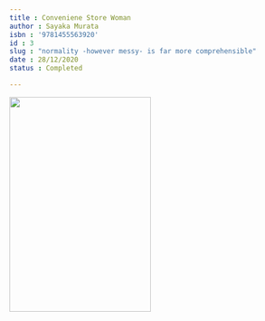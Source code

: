 ```yaml
---
title : Conveniene Store Woman
author : Sayaka Murata
isbn : '9781455563920'
id : 3
slug : "normality -however messy- is far more comprehensible"
date : 28/12/2020
status : Completed

---
```


<img src="" height=380px width=250px>